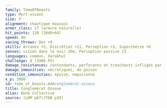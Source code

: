```yaml
---
family: TomeOfBeasts
type: Mort-vivant
size: P
alignment: chaotique mauvais
armor_class: 17 (armure naturelle)
hit_points: 120 (16d6+64)
speed: 9m
saving_throws: Dex +8
skills: Arcanes +5, Discrétion +11, Perception +3, Supercherie +6
senses: vision dans le noir 36m, Perception passive 13
languages: commun, darakhul
challenge: 8 (3900 PX)
damage_resistances: contondants, perforants et tranchants infligés par des armes non magiques qui ne sont pas en argent.
damage_immunities: nécrotiques, de poison
condition_immunities: épuisé, empoisonné
x_p: 3900
id: tome_of_beasts.md#conglomérat-osseux
title: Conglomérat Osseux
alias: Bone Collective
source: (LDM p67)(TOB p39)
---
```


